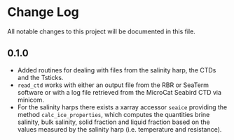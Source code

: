 # Change Log

All notable changes to this project will be documented in this file.

## 0.1.0

- Added routines for dealing with files from the salinity harp, the CTDs and the Tsticks.
- `read_ctd` works with either an output file from the RBR or SeaTerm software or with a log file retrieved from the MicroCat Seabird CTD via minicom.
- For the salinity harps there exists a xarray accessor `seaice` providing the method `calc_ice_properties`, which computes the quantities brine salinity, bulk salinity, solid fraction and liquid fraction based on the values measured by the salinity harp (i.e. temperature and resistance).

